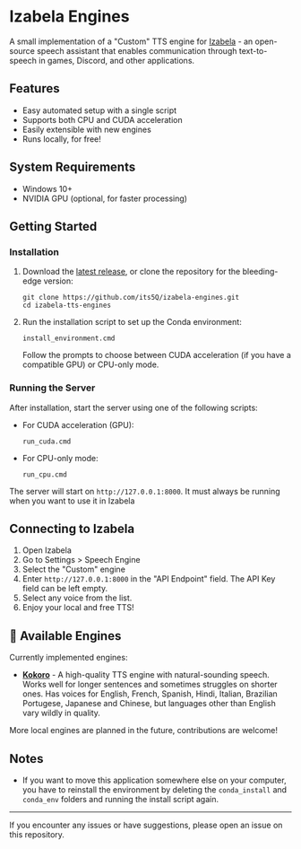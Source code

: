 # Izabela Engines

A small implementation of a "Custom" TTS engine for [Izabela](https://github.com/nature-heart-software/izabela/) - an open-source speech assistant that enables communication through text-to-speech in games, Discord, and other applications.

## Features

- Easy automated setup with a single script
- Supports both CPU and CUDA acceleration
- Easily extensible with new engines
- Runs locally, for free!

## System Requirements

- Windows 10+
- NVIDIA GPU (optional, for faster processing)

## Getting Started

### Installation

1. Download the [latest release](https://github.com/its5Q/izabela-engines/releases/latest), or clone the repository for the bleeding-edge version:
   ```
   git clone https://github.com/its5Q/izabela-engines.git
   cd izabela-tts-engines
   ```

2. Run the installation script to set up the Conda environment:
   ```
   install_environment.cmd
   ```
   
   Follow the prompts to choose between CUDA acceleration (if you have a compatible GPU) or CPU-only mode.

### Running the Server

After installation, start the server using one of the following scripts:

- For CUDA acceleration (GPU):
  ```
  run_cuda.cmd
  ```

- For CPU-only mode:
  ```
  run_cpu.cmd
  ```

The server will start on `http://127.0.0.1:8000`. It must always be running when you want to use it in Izabela

## Connecting to Izabela

1. Open Izabela
2. Go to Settings > Speech Engine
3. Select the "Custom" engine
4. Enter `http://127.0.0.1:8000` in the "API Endpoint" field. The API Key field can be left empty.
5. Select any voice from the list.
6. Enjoy your local and free TTS!

## 🔧 Available Engines

Currently implemented engines:

- **[Kokoro](https://github.com/hexgrad/kokoro)** - A high-quality TTS engine with natural-sounding speech. Works well for longer sentences and sometimes struggles on shorter ones. Has voices for English, French, Spanish, Hindi, Italian, Brazilian Portugese, Japanese and Chinese, but languages other than English vary wildly in quality.

More local engines are planned in the future, contributions are welcome!

## Notes

- If you want to move this application somewhere else on your computer, you have to reinstall the environment by deleting the `conda_install` and `conda_env` folders and running the install script again.

---

If you encounter any issues or have suggestions, please open an issue on this repository.